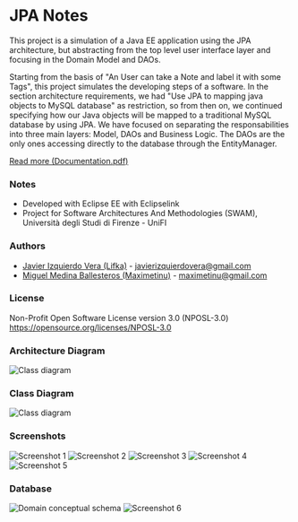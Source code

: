 # JPA Notes

This project is a simulation of a Java EE application using the JPA architecture, but abstracting from the top level user interface layer and focusing in the Domain Model and DAOs.

Starting from the basis of "An User can take a Note and label it with some Tags", this project simulates the developing steps of a software. In the section architecture requirements, we had "Use JPA to mapping java objects to MySQL database" as restriction, so from then on, we continued specifying how our Java objects will be mapped to a traditional MySQL database by using JPA. We have focused on separating the responsabilities into three main layers: Model, DAOs and Business Logic. The DAOs are the only ones accessing directly to the database through the EntityManager.

[Read more (Documentation.pdf)](https://github.com/Maximetinu/JPA-Notes/blob/master/Documentation.pdf "Documentation.pdf")

### Notes
* Developed with Eclipse EE with Eclipselink
* Project for Software Architectures And Methodologies (SWAM), Università degli Studi di Firenze - UniFI


### Authors
- [Javier Izquierdo Vera (Lifka)](https://github.com/Lifka/) - [javierizquierdovera@gmail.com](mailto:javierizquierdovera@gmail.com)
- [Miguel Medina Ballesteros (Maximetinu)](https://github.com/Maximetinu/) - [maximetinu@gmail.com](mailto:maximetinu@gmail.com)


### License
Non-Profit Open Software License version 3.0 (NPOSL-3.0) https://opensource.org/licenses/NPOSL-3.0


### Architecture Diagram
![Class diagram](https://github.com/Maximetinu/JPA-Notes/blob/master/Diagrams/JPAArchitecture.png?raw=true)


### Class Diagram

![Class diagram](https://raw.githubusercontent.com/Maximetinu/JPA-Notes/master/Diagrams/Class%20Diagram1.jpg)


### Screenshots

![Screenshot 1](https://raw.githubusercontent.com/Maximetinu/JPA-Notes/master/screenshots/screenshot1.png)
![Screenshot 2](https://raw.githubusercontent.com/Maximetinu/JPA-Notes/master/screenshots/screenshot2.png)
![Screenshot 3](https://raw.githubusercontent.com/Maximetinu/JPA-Notes/master/screenshots/screenshot3.png)
![Screenshot 4](https://raw.githubusercontent.com/Maximetinu/JPA-Notes/master/screenshots/screenshot4.png)
![Screenshot 5](https://raw.githubusercontent.com/Maximetinu/JPA-Notes/master/screenshots/screenshot5.png)


### Database

![Domain conceptual schema](https://raw.githubusercontent.com/Maximetinu/JPA-Notes/master/Diagrams/Domainconceptualschema.jpg)
![Screenshot 6](https://raw.githubusercontent.com/Maximetinu/JPA-Notes/master/screenshots/screenshot6.png)
